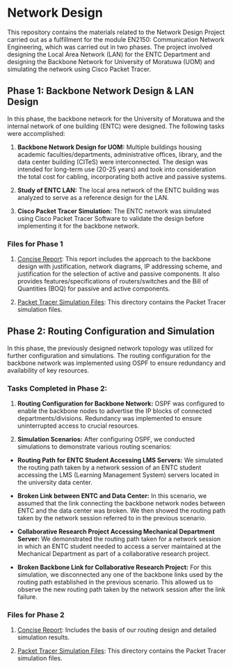 
# Network Design

This repository contains the materials related to the Network Design Project carried out as a fulfillment for the module EN2150: Communication Network Engineering, which was carried out in two phases. The project involved designing the Local Area Network (LAN) for the ENTC Department and designing the Backbone Network for University of Moratuwa (UOM) and simulating the network using Cisco Packet Tracer.

## Phase 1: Backbone Network Design & LAN Design 

In this phase, the backbone network for the University of Moratuwa and the internal network of one building (ENTC) were designed. The following tasks were accomplished:

1. **Backbone Network Design for UOM:** Multiple buildings housing academic faculties/departments, administrative offices, library, and     the data center building (CITeS) were interconnected. The design was     intended for long-term use (20-25 years) and took into consideration     the total cost for cabling, incorporating both active and passive       systems.
  
  2.  **Study of ENTC LAN:** The local area network of the ENTC building was analyzed to serve as a reference design for the LAN.
  
  3.  **Cisco Packet Tracer Simulation:** The ENTC network was simulated using Cisco Packet Tracer Software to validate the design      before implementing it for the backbone network.

    

### Files for Phase 1

1.  [Concise Report](https://github.com/randika-perera/Network-Design/blob/main/Phase%201/Report.pdf): This report includes the approach to the backbone design with justification, network diagrams, IP addressing scheme, and justification for the selection of active and passive components. It also provides features/specifications of routers/switches and the Bill of Quantities (BOQ) for passive and active components.
    
2.  [Packet Tracer Simulation Files](https://github.com/randika-perera/Network-Design/tree/main/Phase%201/Packet%20Tracer%20Files): This directory contains the Packet Tracer simulation files.
    

## Phase 2: Routing Configuration and Simulation

In this phase, the previously designed network topology was utilized for further configuration and simulations. The routing configuration for the backbone network was implemented using OSPF to ensure redundancy and availability of key resources.

### Tasks Completed in Phase 2:

 1. **Routing Configuration for Backbone Network:** OSPF was configured to enable the backbone nodes to advertise the IP blocks of connected departments/divisions. Redundancy was implemented to ensure uninterrupted access to crucial resources.
    
2. **Simulation Scenarios:** After configuring OSPF, we conducted simulations to demonstrate various routing scenarios:
      
- **Routing Path for ENTC Student Accessing LMS Servers:** We simulated the routing path taken by a network session of an ENTC student accessing the LMS (Learning Management System) servers located in the university data center.
      
-   **Broken Link between ENTC and Data Center:** In this scenario, we assumed that the link connecting the backbone network nodes    between ENTC and the data center was broken. We then showed the    routing path taken by the network session referred to in the previous scenario.
      
- **Collaborative Research Project Accessing Mechanical Department Server:** We demonstrated the routing path taken for a network session in which an ENTC student needed to access a server maintained    at the Mechanical Department as part of a collaborative research project.
      
- **Broken Backbone Link for Collaborative Research Project:** For this simulation, we disconnected any one of the backbone links used by the routing path established in the previous scenario. This allowed us to observe the new routing path taken by the network session after the link failure.

### Files for Phase 2

1.  [Concise Report](https://github.com/randika-perera/Network-Design/blob/main/Phase%202/Report.pdf): Includes the basis of our routing design and detailed simulation results.
    
2.  [Packet Tracer Simulation Files](https://github.com/randika-perera/Network-Design/tree/main/Phase%202/Packet%20Tracer%20Files): This directory contains the Packet Tracer simulation files.
    
